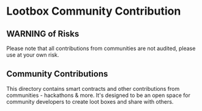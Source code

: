 # Lootbox Community Contribution

## WARNING of Risks

Please note that all contributions from communities are not audited, please use at your own risk.

## Community Contributions

This directory contains smart contracts and other contributions from communities - hackathons & more. It's designed to be an open space for community developers to create loot boxes and share with others.
